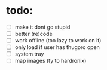 # todo:
- [ ] make it dont go stupid
- [ ] better (re)code
- [ ] work offline (too lazy to work on it)
- [ ] only load if user has thugpro open
- [ ] system tray
- [ ] map images (ty to hardronix)
